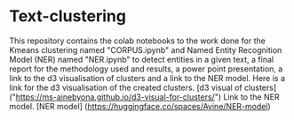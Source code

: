 # Text-clustering
This repository contains the colab notebooks to the work done for the Kmeans clustering named "CORPUS.ipynb" and Named Entity Recognition Model (NER) named "NER.ipynb" to detect entities in a given text, a final report for the methodology used and results, a power point presentation, a link to the d3 visualisation of clusters and a link to the NER model.
Here is a link for the d3 visualisation of the created clusters. [d3 visual of clusters] ("https://ms-ainebyona.github.io/d3-visual-for-clusters/")
Link to the NER model. [NER model] (https://huggingface.co/spaces/Ayine/NER-model)
